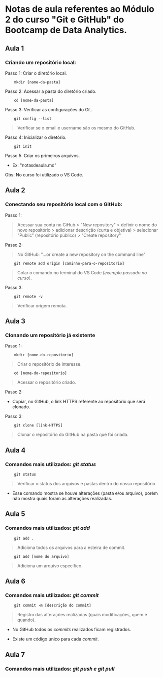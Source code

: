 # Notas de aula referentes ao Módulo 2 do curso "Git e GitHub" do Bootcamp de Data Analytics.

## **Aula 1**

### **Criando um repositório local:**

Passo 1: Criar o diretório local.


        mkdir [nome-da-pasta]

Passo 2: Acessar a pasta do diretório criado.

        cd [nome-da-pasta]

Passo 3: Verificar as configurações do Git.

        git config --list

> Verificar se o email e username são os mesmo do GitHub.

Passo 4: Inicializar o diretório.

        git init

Passo 5: Criar os primeiros arquivos.

- Ex: "notasdeaula.md"

Obs: No curso foi utilizado o VS Code.

## **Aula 2**

### **Conectando seu repositório local com o GitHub:**

Passo 1:

> Acessar sua conta no GiHub > "New repository" > definir o nome do novo repositório > adicionar descrição (curta e objetiva) > selecionar "Public" (repositório público) > "Create repository"

Passo 2:

> No GitHub: "...or create a new repository on the command line"

        git remote add origin [caminho-para-o-repositorio]

> Colar o comando no terminal do VS Code (*exemplo passado no curso*).

Passo 3:

        git remote -v

> Verificar origem remota.

## **Aula 3**

### **Clonando um repositório já existente**

Passo 1:

        mkdir [nome-do-repositorio]

> Criar o repositório de interesse.

        cd [nome-do-repositorio]

> Acessar o repositório criado.

Passo 2:

- Copiar, no GitHub, o link HTTPS referente ao repositório que será clonado.

Passo 3:

        git clone [link-HTTPS]

> Clonar o repositório do GitHub na pasta que foi criada.

## **Aula 4**

### **Comandos mais utilizados: *git status***

        git status

> Verificar o status dos arquivos e pastas dentro do nosso repositório.

- Esse comando mostra se houve alterações (pasta e/ou arquivo), porém não mostra quais foram as alterações realizadas.

## **Aula 5**

### **Comandos mais utilizados: *git add***

        git add .

> Adiciona todos os arquivos para a esteira de commit.

        git add [nome do arquivo]

> Adiciona um arquivo específico.

## **Aula 6**

### **Comandos mais utilizados: *git commit*** 

        git commit -m [descrição do commit]

> Registro das alterações realizadas (quais modificações, quem e quando).

- No GitHub todos os *commits* realizados ficam registrados.

- Existe um código único para cada *commit*.

## **Aula 7**

### **Comandos mais utilizados: *git push e git pull***

